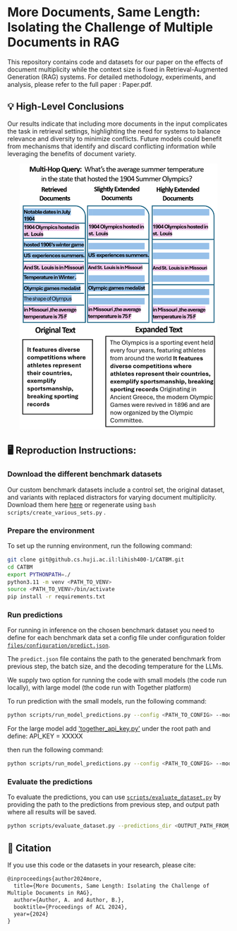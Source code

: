 # More Documents, Same Length: Isolating the Challenge of Multiple Documents in RAG
This repository contains code and datasets for our paper on the effects of document multiplicity while the context size is fixed in Retrieval-Augmented Generation (RAG) systems.
For detailed methodology, experiments, and analysis, please refer to the full paper : Paper.pdf.

## :bulb: High-Level Conclusions
Our results indicate that including more documents in the input complicates the task in retrieval settings, highlighting the need for systems to balance relevance and diversity to minimize conflicts. Future models could benefit from mechanisms that identify and discard conflicting information while leveraging the benefits of document variety.
<div align="center">
  <img src="/Main_Figure.png" alt="Alt text" width="450">
</div>


## :desktop_computer:  Reproduction Instructions:

### Download the different benchmark datasets
Our custom benchmark datasets include a control set, the original dataset, and variants with replaced distractors for varying document multiplicity. 
Download them here [here](https://drive.google.com/file/d/1z6L0Xl0zhRoOOpwD5WuQI9ukSaEgCraM/view?usp=drive_link) or regenerate using ```bash scripts/create_various_sets.py```
 .



### Prepare the environment

To set up the running environment, run the following command:
```bash
git clone git@github.cs.huji.ac.il:lihish400-1/CATBM.git
cd CATBM
export PYTHONPATH=./
python3.11 -m venv <PATH_TO_VENV>
source <PATH_TO_VENV>/bin/activate
pip install -r requirements.txt
```

### Run predictions
For running in inference on the chosen benchmark dataset you need to define for each benchmark data set a config file under configuration folder [`files/configuration/predict.json`](files/configuration/predict.json).

The `predict.json` file contains the path to the generated benchmark from previous step, the batch size, and the decoding temperature for the LLMs.

We supply two option for running the code with small models (the code run locally), with large model (the code run with Together platform)

To run prediction with the small models, run the following command:
```bash
python scripts/run_model_predictions.py --config <PATH_TO_CONFIG> --model_name <MODEL_NAME>
```

For the large model add ['together_api_key.py'](together_api_key.py) under the root path and define: API_KEY = XXXXX

then run the following command:

```bash
python scripts/run_model_predictions.py --config <PATH_TO_CONFIG> --model_name <MODEL_NAME> --run_together
```

### Evaluate the predictions

To evaluate the predictions, you can use [`scripts/evaluate_dataset.py`](scripts/evaluate_dataset.py) by providing 
the path to the predictions from previous step, and output path where all results will be saved.

```bash
python scripts/evaluate_dataset.py --predictions_dir <OUTPUT_PATH_FROM_PREV_STEP> --output_path <RESULT_OUTPUT> --ds_name MusiQue
```

## :newspaper: Citation

If you use this code or the datasets in your research, please cite:

```
@inproceedings{author2024more,
  title={More Documents, Same Length: Isolating the Challenge of Multiple Documents in RAG},
  author={Author, A. and Author, B.},
  booktitle={Proceedings of ACL 2024},
  year={2024}
}
```


